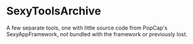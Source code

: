 # SexyToolsArchive
A few separate tools, one with little source code from PopCap's SexyAppFramework, not bundled with the framework or previously lost.
